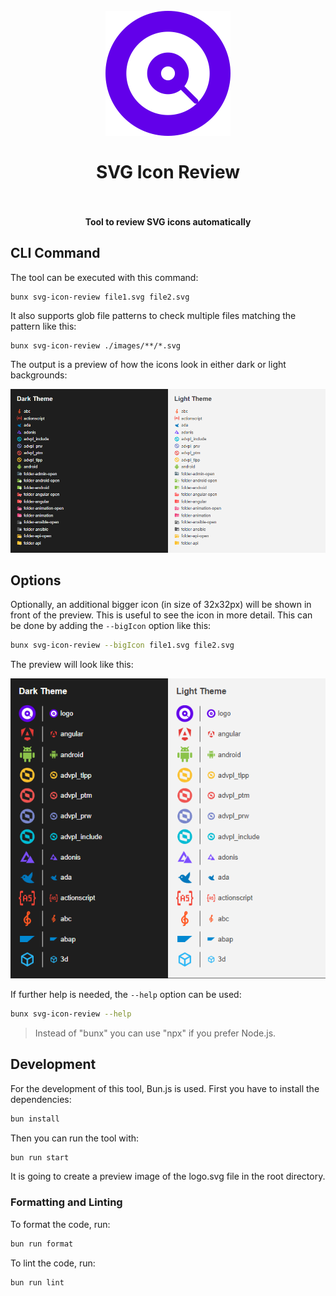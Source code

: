 <h1 align="center">
  <br>
    <img src="./logo.png" alt="logo" width="200">
  <br><br>
  SVG Icon Review
  <br>
  <br>
</h1>

<h4 align="center">Tool to review SVG icons automatically</h4>

## CLI Command

The tool can be executed with this command:

```
bunx svg-icon-review file1.svg file2.svg
```

It also supports glob file patterns to check multiple files matching the pattern like this:

```
bunx svg-icon-review ./images/**/*.svg
```

The output is a preview of how the icons look in either dark or light backgrounds:

<img src="./images/preview.png" alt="logo" >

## Options

Optionally, an additional bigger icon (in size of 32x32px) will be shown in front of the preview. This is useful to see the icon in more detail. This can be done by adding the `--bigIcon` option like this:

```bash
bunx svg-icon-review --bigIcon file1.svg file2.svg
```

The preview will look like this:

<img src="./images/preview-big-icon.png" alt="logo" >

If further help is needed, the `--help` option can be used:

```bash
bunx svg-icon-review --help
```

> Instead of "bunx" you can use "npx" if you prefer Node.js.

## Development

For the development of this tool, Bun.js is used. First you have to install the dependencies:

```bash
bun install
```

Then you can run the tool with:

```bash
bun run start
```

It is going to create a preview image of the logo.svg file in the root directory.

### Formatting and Linting

To format the code, run:

```bash
bun run format
```

To lint the code, run:

```bash
bun run lint
```
